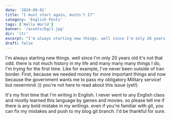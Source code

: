 ```yaml
---
date: '2019-09-01'
title: "I must start again, mustn't I?"
category: 'English Posts'
tags: ['Hello World']
banner: '/assets/bg/1.jpg'
dir: 'ltr'
excerpt: "I'm always starting new things. well since I'm only 20 years old it's not that odd. there is not much history in my life and many many many things I do, I'm trying for the first time."
draft: false
---
```


I'm always starting new things. well since I'm only 20 years old it's not that odd. there is not much history in my life and many many many things I do, I'm trying for the first time. Like for example, I've never been outside of Iran border. First, because we needed money for more important things and now because the government wants me to pass my obligatory Military service! but nevermind :)) you're not here to read about this issue (yet!)

It's my first time that I'm writing in English. I never went to any English class and mostly learned this language by games and movies. so please tell me if there is any bold mistake in my writings. even if you're familiar with git, you can fix my mistakes and push to my blog git branch. I'd be thankful for sure.
